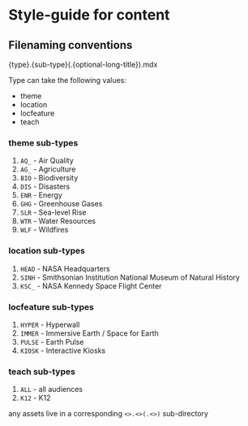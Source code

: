 
# Style-guide for content

## Filenaming conventions 

{type}.{sub-type}(.{optional-long-title}).mdx

Type can take the following values: 
* theme 
* location
* locfeature
* teach

### theme sub-types
1. `AQ_` - Air Quality
1. `AG_` - Agriculture
1. `BIO` - Biodiversity
1. `DIS` - Disasters
1. `ENR` - Energy
1. `GHG` - Greenhouse Gases
1. `SLR` - Sea-level Rise
1. `WTR` - Water Resources
1. `WLF` - Wildfires

### location sub-types
1. `HEAD` - NASA Headquarters
1. `SINH` - Smithsonian Institution National Museum of Natural History
1. `KSC_` - NASA Kennedy Space Flight Center

### locfeature sub-types
1. `HYPER` - Hyperwall
1. `IMMER` - Immersive Earth / Space for Earth
1. `PULSE` - Earth Pulse
1. `KIOSK` - Interactive Kiosks

### teach sub-types
1. `ALL` - all audiences
1. `K12` - K12

any assets live in a corresponding `<>.<>(.<>)` sub-directory
